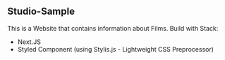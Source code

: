 ## Studio-Sample
This is a Website that contains information about Films. Build with Stack:
- Next.JS
- Styled Component (using Stylis.js - Lightweight CSS Preprocessor)
